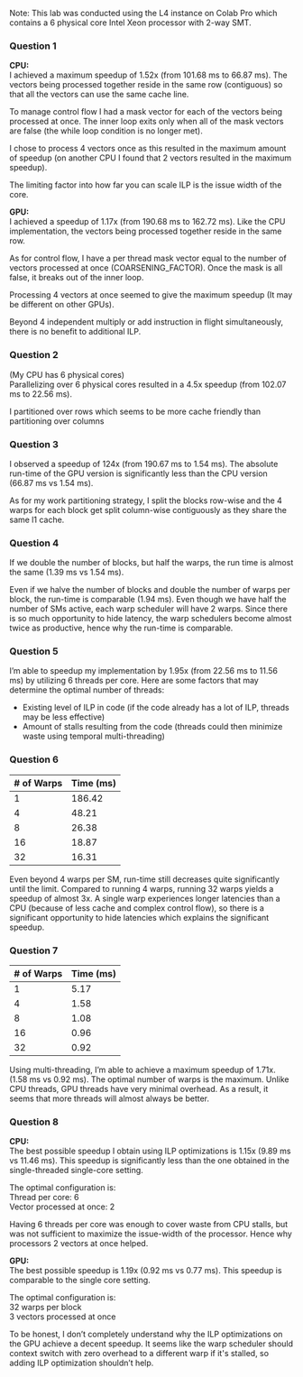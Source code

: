 Note: This lab was conducted using the L4 instance on Colab Pro which contains
a 6 physical core Intel Xeon processor with 2-way SMT.

### Question 1
**CPU:**\
I achieved a maximum speedup of 1.52x (from 101.68 ms to 66.87 ms). The
vectors being processed together reside in the same row (contiguous) so that all
the vectors can use the same cache line.

To manage control flow I had a mask vector for each of the vectors being
processed at once. The inner loop exits only when all of the mask vectors are
false (the while loop condition is no longer met).

I chose to process 4 vectors once as this resulted in the maximum amount of
speedup (on another CPU I found that 2 vectors resulted in the maximum
speedup).

The limiting factor into how far you can scale ILP is the issue width of the core.

**GPU:**\
I achieved a speedup of 1.17x (from 190.68 ms to 162.72 ms). Like the CPU
implementation, the vectors being processed together reside in the same row.

As for control flow, I have a per thread mask vector equal to the number of
vectors processed at once (COARSENING_FACTOR). Once the mask is all
false, it breaks out of the inner loop.

Processing 4 vectors at once seemed to give the maximum speedup (It may be
different on other GPUs).

Beyond 4 independent multiply or add instruction in flight simultaneously, there is
no benefit to additional ILP.

### Question 2
(My CPU has 6 physical cores)\
Parallelizing over 6 physical cores resulted in a 4.5x speedup (from 102.07 ms to 22.56 ms).

I partitioned over rows which seems to be more cache friendly than partitioning
over columns
### Question 3
I observed a speedup of 124x (from 190.67 ms to 1.54 ms). The absolute
run-time of the GPU version is significantly less than the CPU version (66.87 ms
vs 1.54 ms).

As for my work partitioning strategy, I split the blocks row-wise and the 4 warps
for each block get split column-wise contiguously as they share the same l1
cache.
### Question 4
If we double the number of blocks, but half the warps, the run time is almost the
same (1.39 ms vs 1.54 ms).

Even if we halve the number of blocks and double the number of warps per
block, the run-time is comparable (1.94 ms). Even though we have half the
number of SMs active, each warp scheduler will have 2 warps. Since there is so
much opportunity to hide latency, the warp schedulers become almost twice as
productive, hence why the run-time is comparable.
### Question 5
I’m able to speedup my implementation by 1.95x (from 22.56 ms to 11.56 ms) by
utilizing 6 threads per core.
Here are some factors that may determine the optimal number of threads:
- Existing level of ILP in code (if the code already has a lot of ILP, threads
may be less effective)
- Amount of stalls resulting from the code (threads could then minimize
waste using temporal multi-threading)
### Question 6
|# of Warps | Time (ms)|
|-----------|----------|
|1| 186.42|
|4| 48.21|
|8| 26.38|
|16| 18.87|
|32| 16.31|

Even beyond 4 warps per SM, run-time still decreases quite significantly until the
limit. Compared to running 4 warps, running 32 warps yields a speedup of almost
3x.
A single warp experiences longer latencies than a CPU (because of less cache
and complex control flow), so there is a significant opportunity to hide latencies
which explains the significant speedup.
### Question 7
|# of Warps | Time (ms)|
|-----------|----------|
|1 |5.17|
|4 |1.58|
|8 |1.08|
|16 |0.96|
|32 |0.92|

Using multi-threading, I’m able to achieve a maximum speedup of 1.71x. (1.58
ms vs 0.92 ms). The optimal number of warps is the maximum.
Unlike CPU threads, GPU threads have very minimal overhead. As a result, it
seems that more threads will almost always be better.
### Question 8
**CPU:**\
The best possible speedup I obtain using ILP optimizations is 1.15x (9.89 ms vs
11.46 ms). This speedup is significantly less than the one obtained in the
single-threaded single-core setting.

The optimal configuration is:\
Thread per core: 6\
Vector processed at once: 2

Having 6 threads per core was enough to cover waste from CPU stalls, but was
not sufficient to maximize the issue-width of the processor. Hence why
processors 2 vectors at once helped.

**GPU:**\
The best possible speedup is 1.19x (0.92 ms vs 0.77 ms). This speedup is
comparable to the single core setting.

The optimal configuration is:\
32 warps per block\
3 vectors processed at once

To be honest, I don’t completely understand why the ILP optimizations on the
GPU achieve a decent speedup. It seems like the warp scheduler should context
switch with zero overhead to a different warp if it's stalled, so adding ILP
optimization shouldn’t help.